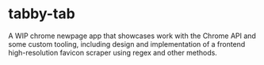 # tabby-tab

A WIP chrome newpage app that showcases work with the Chrome API and some custom tooling, including design and implementation of a frontend high-resolution favicon scraper using regex and other methods.
